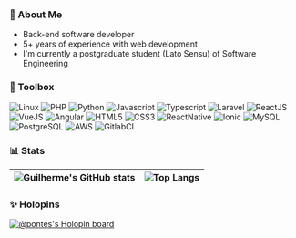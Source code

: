 
### 📖 About Me
- Back-end software developer
- 5+ years of experience with web development
- I'm currently a postgraduate student (Lato Sensu) of Software Engineering

### 🧰 Toolbox
<img alt="Linux" src="https://img.shields.io/badge/Linux-FCC624?style=for-the-badge&logo=linux&logoColor=black" /> <img alt="PHP" src="https://img.shields.io/badge/PHP-777BB4?style=for-the-badge&logo=php&logoColor=white" />
<img alt="Python" src="https://img.shields.io/badge/Python-3776AB?style=for-the-badge&logo=python&logoColor=white">
<img alt="Javascript" src="https://img.shields.io/badge/JavaScript-F7DF1E?style=for-the-badge&logo=javascript&logoColor=black">
<img alt="Typescript" src="https://img.shields.io/badge/TypeScript-007ACC?style=for-the-badge&logo=typescript&logoColor=white">
<img alt="Laravel" src="https://img.shields.io/badge/Laravel-FF2D20?style=for-the-badge&logo=laravel&logoColor=white">
<img alt="ReactJS" src="https://img.shields.io/badge/React-20232A?style=for-the-badge&logo=react&logoColor=61DAFB">
<img alt="VueJS" src="https://img.shields.io/badge/Vue.js-35495E?style=for-the-badge&logo=vue.js&logoColor=4FC08D">
<img alt="Angular" src="https://img.shields.io/badge/Angular-DD0031?style=for-the-badge&logo=angular&logoColor=white">
<img alt="HTML5" src="https://img.shields.io/badge/HTML5-E34F26?style=for-the-badge&logo=html5&logoColor=white">
<img alt="CSS3" src="https://img.shields.io/badge/CSS3-1572B6?style=for-the-badge&logo=css3&logoColor=white">
<img alt="ReactNative" src="https://img.shields.io/badge/React_Native-20232A?style=for-the-badge&logo=react&logoColor=61DAFB" />
<img alt="Ionic" src="https://img.shields.io/badge/Ionic-3880FF?style=for-the-badge&logo=ionic&logoColor=white" />
<img alt="MySQL" src="https://img.shields.io/badge/MySQL-00000F?style=for-the-badge&logo=mysql&logoColor=white">
<img alt="PostgreSQL" src="https://img.shields.io/badge/PostgreSQL-316192?style=for-the-badge&logo=postgresql&logoColor=white">
<img alt="AWS" src="https://img.shields.io/badge/Amazon_AWS-232F3E?style=for-the-badge&logo=amazon-aws&logoColor=white">
<img alt="GitlabCI" src="https://img.shields.io/badge/gitlab%20ci-%23181717.svg?style=for-the-badge&logo=gitlab&logoColor=white" />

### 📊 Stats
| ![Guilherme's GitHub stats](https://github-readme-stats.vercel.app/api?username=pontes-guilherme&count_private=true&show_icons=true&theme=buefy) | ![Top Langs](https://github-readme-stats.vercel.app/api/top-langs/?username=pontes-guilherme&layout=compact) 
| ------------- | ------------- |


### ✨ Holopins
[![@pontes's Holopin board](https://holopin.io/api/user/board?user=pontes)](https://holopin.io/@pontes)


